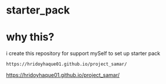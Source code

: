 # starter_pack
# why this?
i create this repository for support mySelf to set up starter pack

```
https://hridoyhaque01.github.io/project_samar/

```
https://hridoyhaque01.github.io/project_samar/
